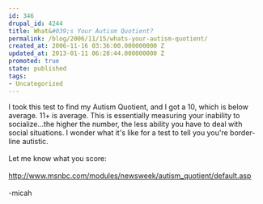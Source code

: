 ```yaml
---
id: 346
drupal_id: 4244
title: What&#039;s Your Autism Quotient?
permalink: /blog/2006/11/15/whats-your-autism-quotient/
created_at: 2006-11-16 03:36:00.000000000 Z
updated_at: 2013-01-11 06:28:44.000000000 Z
promoted: true
state: published
tags:
- Uncategorized
---
```

I took this test to find my Autism Quotient, and I got a 10, which is below average. 11+ is average. This is essentially measuring your inability to socialize...the higher the number, the less ability you have to deal with social situations. I wonder what it's like for a test to tell you you're border-line autistic.<br /><br />Let me know what you score:<br /><br /><a href="http://www.msnbc.com/modules/newsweek/autism_quotient/default.asp">http://www.msnbc.com/modules/newsweek/autism_quotient/default.asp</a><br /><br />-micah
